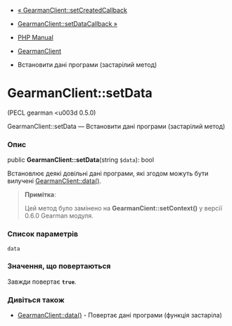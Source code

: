 - [«
GearmanClient::setCreatedCallback](gearmanclient.setcreatedcallback.md)
- [GearmanClient::setDataCallback
»](gearmanclient.setdatacallback.md)

- [PHP Manual](index.md)
- [GearmanClient](class.gearmanclient.md)
- Встановити дані програми (застарілий метод)

# GearmanClient::setData

(PECL gearman \<u003d 0.5.0)

GearmanClient::setData — Встановити дані програми (застарілий метод)

### Опис

public **GearmanClient::setData**(string `$data`): bool

Встановлює деякі довільні дані програми, які
згодом можуть бути вилучені
[GearmanClient::data()](gearmanclient.data.md).

> **Примітка**:
>
> Цей метод було замінено на **GearmanCient::setContext()** у версії
> 0.6.0 Gearman модуля.

### Список параметрів

`data`

### Значення, що повертаються

Завжди повертає **`true`**.

### Дивіться також

- [GearmanClient::data()](gearmanclient.data.md) - Повертає дані
програми (функція застаріла)
